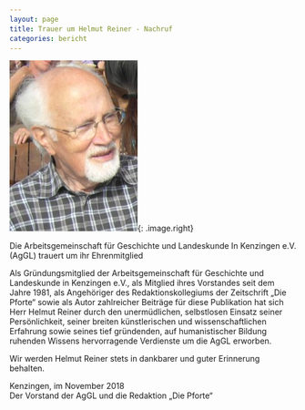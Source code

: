 ```yaml
---
layout: page
title: Trauer um Helmut Reiner - Nachruf
categories: bericht
---
```


![Helmut Reiner](assets/images/helmut-reiner-225x300.jpg){: .image.right}

Die Arbeitsgemeinschaft für Geschichte und Landeskunde In Kenzingen e.V.
(AgGL) trauert um ihr Ehrenmitglied

Als Gründungsmitglied der Arbeitsgemeinschaft für Geschichte und
Landeskunde in Kenzingen e.V., als Mitglied ihres Vorstandes seit dem
Jahre 1981, als Angehöriger des Redaktionskollegiums der Zeitschrift
„Die Pforte“ sowie als Autor zahlreicher Beiträge für diese Publikation
hat sich Herr Helmut Reiner durch den unermüdlichen, selbstlosen Einsatz
seiner Persönlichkeit, seiner breiten künstlerischen und
wissenschaftlichen Erfahrung sowie seines tief gründenden, auf
humanistischer Bildung ruhenden Wissens hervorragende Verdienste um die
AgGL erworben.

Wir werden Helmut Reiner stets in dankbarer und guter Erinnerung
behalten.

Kenzingen, im November 2018  
Der Vorstand der AgGL und die Redaktion „Die Pforte“
